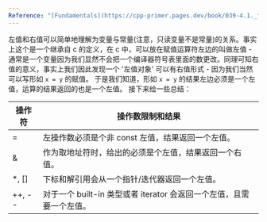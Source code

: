 ```yaml
---
Reference: "[Fundamentals](https://cpp-primer.pages.dev/book/039-4.1._fundamentals)"
---
```

左值和右值可以简单地理解为变量与常量(注意，只读变量不是常量)的关系。事实上这个是一个继承自 c 的定义，在 c 中，可以放在赋值运算符左边的叫做左值 - 通常是一个变量因为我们显然不会把一个编译器符号表里面的数更改。同理可知右值的意义，事实上我们因此发现一个 '左值对象' 可以有右值形式 - 因为我们当然可以写形如 `x = y` 的赋值。
于是我们知道，形如 `x = y` 的结果左边必须是一个左值，运算的结果返回的也是一个左值。
接下来给一些总结：

| 操作符    | 操作数限制和结果                                     |
| ------ | -------------------------------------------- |
| =      | 左操作数必须是个非 const 左值，结果返回一个左值。                 |
| &      | 作为取地址符时，给出的必须是个左值，结果返回一个右值。                  |
| *, []  | 下标和解引用会从一个指针/迭代器返回一个左值。                      |
| ++, -- | 对于一个 built-in 类型或者 iterator 会返回一个左值，且需要一个左值。 |
